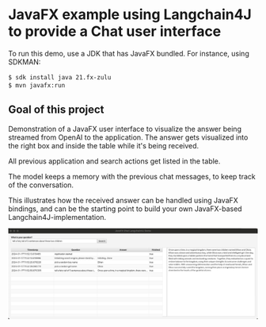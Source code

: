 # JavaFX example using Langchain4J to provide a Chat user interface

To run this demo, use a JDK that has JavaFX bundled. For instance, using SDKMAN:

```
$ sdk install java 21.fx-zulu
$ mvn javafx:run
```

## Goal of this project

Demonstration of a JavaFX user interface to visualize the answer being streamed from OpenAI to the application. The
answer gets visualized into the right box and inside the table while it's being received.

All previous application and search actions get listed in the table.

The model keeps a memory with the previous chat messages, to keep track of the conversation.

This illustrates how the received answer can be handled using JavaFX bindings, and can be the starting point to build
your own JavaFX-based Langchain4J-implementation.

![Screenshot of the application with one question](screenshot.png)